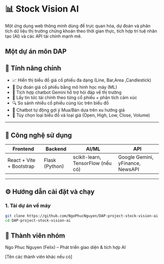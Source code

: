 # 📊 Stock Vision AI

Một ứng dụng web thông minh dùng để trực quan hóa, dự đoán và phân tích dữ liệu thị trường chứng khoán theo thời gian thực, tích hợp trí tuệ nhân tạo (AI) và các API tài chính mạnh mẽ.

Một dự án môn DAP
---

## 🚀 Tính năng chính

- 📈 Hiển thị biểu đồ giá cổ phiếu đa dạng (Line, Bar,Area ,Candlestick)
- 🧠 Dự đoán giá cổ phiếu bằng mô hình học máy (ML)
- 🤖 Tích hợp chatbot Gemini hỗ trợ hỏi đáp về thị trường
- 📰 Lấy tin tức tài chính theo từng cổ phiếu + phân tích cảm xúc
- 🔍 So sánh nhiều cổ phiếu cùng lúc trên biểu đồ
- 💬 Chatbot tự động gợi ý Mua/Bán dựa trên xu hướng giá
- 🧩 Tùy chọn loại biểu đồ và loại giá (Open, High, Low, Close, Volume)

---

## 🧱 Công nghệ sử dụng

| Frontend | Backend | AI/ML | API |
|----------|---------|-------|-----|
| React + Vite + Bootstrap | Flask (Python) | scikit-learn, TensorFlow (nếu có) | Google Gemini, yFinance, NewsAPI |

---

## ⚙️ Hướng dẫn cài đặt và chạy

### 1. Tải dự án về máy

```bash
git clone https://github.com/NgoPhucNguyen/DAP-project-stock-vision-ai.git
cd DAP-project-stock-vision-ai
```


## 👥 Thành viên nhóm
Ngo Phuc Nguyen (Felix) – Phát triển giao diện & tích hợp AI

[Tên các thành viên khác nếu có]
